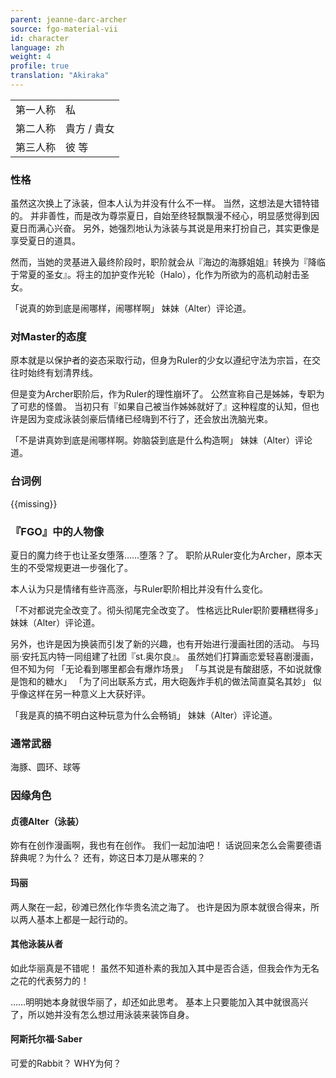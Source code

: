 ```yaml
---
parent: jeanne-darc-archer
source: fgo-material-vii
id: character
language: zh
weight: 4
profile: true
translation: "Akiraka"
---
```


<table>
  <tr><td>第一人称</td><td>私</td></tr>
  <tr><td>第二人称</td><td>貴方 / 貴女</td></tr>
  <tr><td>第三人称</td><td>彼 等</td></tr>
</table>

### 性格

虽然这次换上了泳装，但本人认为并没有什么不一样。
当然，这想法是大错特错的。
并非善性，而是改为尊崇夏日，自始至终轻飘飘漫不经心，明显感觉得到因夏日而满心兴奋。
另外，她强烈地认为泳装与其说是用来打扮自己，其实更像是享受夏日的道具。

然而，当她的灵基进入最终阶段时，职阶就会从『海边的海豚姐姐』转换为『降临于常夏的圣女』。将主的加护变作光轮（Halo），化作为所欲为的高机动射击圣女。

「说真的妳到底是闹哪样，闹哪样啊」
妹妹（Alter）评论道。

### 对Master的态度

原本就是以保护者的姿态采取行动，但身为Ruler的少女以遵纪守法为宗旨，在交往时始终有划清界线。

但是变为Archer职阶后，作为Ruler的理性崩坏了。
公然宣称自己是姊姊，专职为了可悲的怪兽。
当初只有『如果自己被当作姊姊就好了』这种程度的认知，但也许是因为变成泳装剑豪后情绪已经嗨到不行了，还会放出洗脑光束。

「不是讲真妳到底是闹哪样啊。妳脑袋到底是什么构造啊」
妹妹（Alter）评论道。

### 台词例

{{missing}}

### 『FGO』中的人物像

夏日的魔力终于也让圣女堕落……堕落？了。
职阶从Ruler变化为Archer，原本天生的不受常规更进一步强化了。

本人认为只是情绪有些许高涨，与Ruler职阶相比并没有什么变化。

「不对都说完全改变了。彻头彻尾完全改变了。
性格远比Ruler职阶要糟糕得多」
妹妹（Alter）评论道。

另外，也许是因为换装而引发了新的兴趣，也有开始进行漫画社团的活动。
与玛丽·安托瓦内特一同组建了社团『st.奥尔良』。
虽然她们打算画恋爱轻喜剧漫画，但不知为何
「无论看到哪里都会有爆炸场景」
「与其说是有酸甜感，不如说就像是饱和的糖水」
「为了问出联系方式，用大砲轰炸手机的做法简直莫名其妙」
似乎像这样在另一种意义上大获好评。

「我是真的搞不明白这种玩意为什么会畅销」
妹妹（Alter）评论道。

### 通常武器

海豚、圆环、球等

### 因缘角色

#### 贞德Alter（泳装）

妳有在创作漫画啊，我也有在创作。
我们一起加油吧！
话说回来怎么会需要德语辞典呢？为什么？
还有，妳这日本刀是从哪来的？

#### 玛丽

两人聚在一起，砂滩已然化作华贵名流之海了。
也许是因为原本就很合得来，所以两人基本上都是一起行动的。

#### 其他泳装从者

如此华丽真是不错呢！
虽然不知道朴素的我加入其中是否合适，但我会作为无名之花的代表努力的！

……明明她本身就很华丽了，却还如此思考。
基本上只要能加入其中就很高兴了，所以她并没有怎么想过用泳装来装饰自身。

#### 阿斯托尔福·Saber

可爱的Rabbit？
WHY为何？
